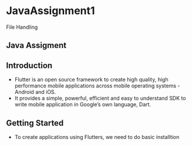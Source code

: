 # JavaAssignment1
File Handling
## Java Assigment
## Introduction

 * Flutter is an open source framework to create high quality, high performance mobile applications across mobile operating systems - Android and iOS. 
 * It provides a simple, powerful, efficient and easy to understand SDK to write mobile application in Google’s own language, Dart.

## Getting Started
 * To create applications using Flutters, we need to do basic installtion
